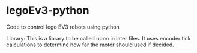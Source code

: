 # legoEv3-python
Code to control lego EV3 robots using python 

Library:
This is a library to be called upon in later files.
It uses encoder tick calculations to determine how far the
motor should used if decided. 
